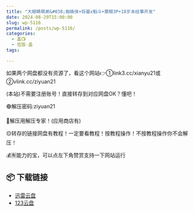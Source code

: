 ```yaml
---
title: "大眼睛萌弟&#038;蜘蛛侠+将基x魁斗+蒙眼3P+18岁未经事开发"
date: 2024-08-29T15:00:00
slug: wp-5116
permalink: /posts/wp-5116/
categories:
  - 盖📺
  - 恰饭·盖
tags:

---
```


如果两个网盘都没有资源了，看这个网站👉①link3.cc/xianyu21或②vlink.cc/ziyuan21

(本站)不需要注册账号！直接转存到对应网盘OK？懂吧！

🟢解压密码:ziyuan21

🔵解压用解压专家！(应用商店有)

🟡转存的链接网盘有教程！一定要看教程！按教程操作！不按教程操作你不会解压！

💰🈶能力的宝，可以点左下角赞赏支持一下网站运行

## 📦 下载链接
- [迅雷云盘](https://blziyuan21.com/pay-download/5116?key=1790a1b0ca&down_id=0)
- [123云盘](https://blziyuan21.com/pay-download/5116?key=1790a1b0ca&down_id=1)

